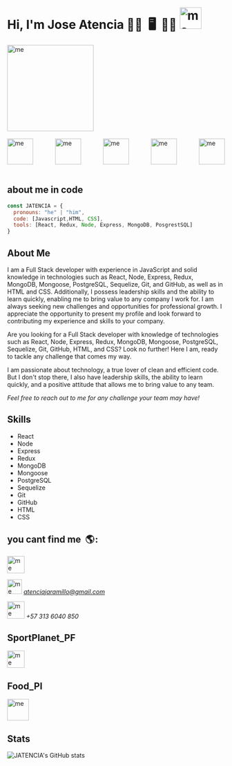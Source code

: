 ### <h1>Hi, I'm Jose Atencia 👋🏻    🖥️   👨🏻‍ <img src="https://user-images.githubusercontent.com/96576405/234164355-2e25af3b-8297-496d-a121-424e92e9036a.gif" alt="me" width="50"/></h1>
 



<div style="display: flex; justify-content: space-between;">
  <img src="https://user-images.githubusercontent.com/96576405/234157809-e04c9ecd-817c-44cb-95fb-66e7362ff215.png" alt="me" width="200"/> 
</div>
<br/>
<div style="display: flex; justify-content: space-between;">
  <img src="https://user-images.githubusercontent.com/96576405/234179957-6369b37f-fb71-4f41-915b-454a96365cc9.png" alt="me" width="60"/> 
  <img src="https://user-images.githubusercontent.com/96576405/234178806-8d75c930-80d0-481f-9f9a-9514d4057c92.png" alt="me" width="60"/>   
  <img src="https://user-images.githubusercontent.com/96576405/234179088-6d3200d1-60aa-472f-b9f6-10e7445783e3.png" alt="me" width="60"/> 
  <img src="https://user-images.githubusercontent.com/96576405/234180680-7043039f-2bc3-485b-bedc-7af23db4b66d.png" alt="me" width="60"/> 
  <img src="https://user-images.githubusercontent.com/96576405/234181286-c2ec72f2-793b-4db7-946d-ad7f6953e5da.png" alt="me" width="60"/>   
</div>
<br/>

## about me in code

```js
const JATENCIA = {
  pronouns: "he" | "him",
  code: [Javascript,HTML, CSS],
  tools: [React, Redux, Node, Express, MongoDB, PosgrestSQL]
}

```

## About Me

I am a Full Stack developer with experience in JavaScript and solid knowledge in technologies such as React, Node, Express, Redux, MongoDB, Mongoose, PostgreSQL, Sequelize, Git, and GitHub, as well as in HTML and CSS. Additionally, I possess leadership skills and the ability to learn quickly, enabling me to bring value to any company I work for. I am always seeking new challenges and opportunities for professional growth. I appreciate the opportunity to present my profile and look forward to contributing my experience and skills to your company.

Are you looking for a Full Stack developer with knowledge of technologies such as React, Node, Express, Redux, MongoDB, Mongoose, PostgreSQL, Sequelize, Git, GitHub, HTML, and CSS? Look no further! Here I am, ready to tackle any challenge that comes my way.

I am passionate about technology, a true lover of clean and efficient code. But I don't stop there, I also have leadership skills, the ability to learn quickly, and a positive attitude that allows me to bring value to any team.

*Feel free to reach out to me for any challenge your team may have!*


## Skills

- React
- Node
- Express
- Redux
- MongoDB
- Mongoose
- PostgreSQL
- Sequelize
- Git
- GitHub
- HTML
- CSS




## you cant find me    🌎 :
  
[<img src="https://user-images.githubusercontent.com/96576405/234184757-0dd34761-c8aa-4fd5-876d-45d4d98ea637.png" alt="me" width="40"/>](https://www.linkedin.com/in/joseantonioatenciajaramillo/)


<img src="https://user-images.githubusercontent.com/96576405/234188326-ade3324c-bbec-4633-b4b2-ab7727eed7c3.png" alt="me" width="34"/> *atenciajaramillo@gmail.com*

<img src="https://user-images.githubusercontent.com/96576405/234190514-7c1ecfa0-8f90-452d-a7ef-77510ac72e6d.png" alt="me" width="40"/> *+57 313 6040 850*

##  SportPlanet_PF

[<img src="https://user-images.githubusercontent.com/96576405/234194074-4a8750b4-7f81-4222-b7cb-0f774d15c59c.png" alt="me" width="40"/> ](https://github.com/JATENCIA/SportPlanet)

## Food_PI
[<img src="https://user-images.githubusercontent.com/96576405/234195570-1b62c0ba-e63f-489f-9247-646a115bd662.gif" alt="me" width="50"/> ](https://github.com/JATENCIA/Food-PI)


## Stats

![JATENCIA's GitHub stats](https://github-readme-stats.vercel.app/api?username=JATENCIA&show_icons=true&theme=cobalt)

<!--
**JATENCIA/JATENCIA** is a ✨ _special_ ✨ repository because its `README.md` (this file) appears on your GitHub profile.

Here are some ideas to get you started:

- 🔭 I’m currently working on ...
- 🌱 I’m currently learning ...
- 👯 I’m looking to collaborate on ...
- 🤔 I’m looking for help with ...
- 💬 Ask me about ...
- 📫 How to reach me: ...
- 😄 Pronouns: ...
- ⚡ Fun fact: ...
-->
